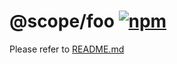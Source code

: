 # @scope/foo [![npm](https://img.shields.io/npm/v/@scope/foo.svg)](https://npmjs.com/package/@scope/foo)

Please refer to [README.md](https://github.com/sxzz/project-name#readme)
